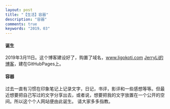 ```yaml
---
layout: post
title: "【生活】容器"
description: "容器"
comments: true
keywords: "2019，03"
---
```

#### 诞生
   2019年3月11日。这个博客建设好了，购置了域名，www.ligokoti.com [JerryLi的博客](www.ligokoti.com)，建在GitHubPages上。
#### 容器
   过去一直有习惯在印象笔记上记录文字，日记，书评，影评和一些感想等等。但最近想要把自己写过的文字分享出去，或者说，想要把我的文字放置在一个公开的空间。所以这个个人网站便由此诞生。
   请大家多多指教。
